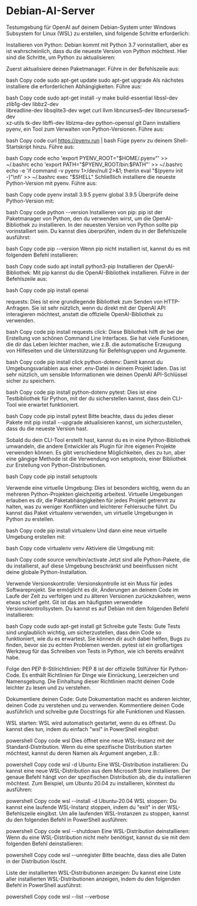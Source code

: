# Debian-AI-Server

Testumgebung für OpenAI auf deinem Debian-System unter Windows Subsystem for Linux (WSL) zu erstellen, sind folgende Schritte erforderlich:

Installieren von Python: Debian kommt mit Python 3.7 vorinstalliert, aber es ist wahrscheinlich, dass du die neueste Version von Python möchtest. Hier sind die Schritte, um Python zu aktualisieren:

Zuerst aktualisiere deinen Paketmanager. Führe in der Befehlszeile aus:

bash
Copy code
sudo apt-get update
sudo apt-get upgrade
Als nächstes installiere die erforderlichen Abhängigkeiten. Führe aus:

bash
Copy code
sudo apt-get install -y make build-essential libssl-dev zlib1g-dev libbz2-dev \
libreadline-dev libsqlite3-dev wget curl llvm libncurses5-dev libncursesw5-dev \
xz-utils tk-dev libffi-dev liblzma-dev python-openssl git
Dann installiere pyenv, ein Tool zum Verwalten von Python-Versionen. Führe aus:

bash
Copy code
curl https://pyenv.run | bash
Füge pyenv zu deinem Shell-Startskript hinzu. Führe aus:

bash
Copy code
echo 'export PYENV_ROOT="$HOME/.pyenv"' >> ~/.bashrc
echo 'export PATH="$PYENV_ROOT/bin:$PATH"' >> ~/.bashrc
echo -e 'if command -v pyenv 1>/dev/null 2>&1; then\n  eval "$(pyenv init -)"\nfi' >> ~/.bashrc
exec "$SHELL"
Schließlich installiere die neueste Python-Version mit pyenv. Führe aus:

bash
Copy code
pyenv install 3.9.5
pyenv global 3.9.5
Überprüfe deine Python-Version mit:

bash
Copy code
python --version
Installieren von pip: pip ist der Paketmanager von Python, den du verwenden wirst, um die OpenAI-Bibliothek zu installieren. In der neuesten Version von Python sollte pip vorinstalliert sein. Du kannst dies überprüfen, indem du in der Befehlszeile ausführst:

bash
Copy code
pip --version
Wenn pip nicht installiert ist, kannst du es mit folgendem Befehl installieren:

bash
Copy code
sudo apt install python3-pip
Installieren der OpenAI-Bibliothek: Mit pip kannst du die OpenAI-Bibliothek installieren. Führe in der Befehlszeile aus:

bash
Copy code
pip install openai



requests: Dies ist eine grundlegende Bibliothek zum Senden von HTTP-Anfragen. Sie ist sehr nützlich, wenn du direkt mit der OpenAI API interagieren möchtest, anstatt die offizielle OpenAI-Bibliothek zu verwenden.

bash
Copy code
pip install requests
click: Diese Bibliothek hilft dir bei der Erstellung von schönen Command Line Interfaces. Sie hat viele Funktionen, die dir das Leben leichter machen, wie z.B. die automatische Erzeugung von Hilfeseiten und die Unterstützung für Befehlsgruppen und Argumente.

bash
Copy code
pip install click
python-dotenv: Damit kannst du Umgebungsvariablen aus einer .env-Datei in deinem Projekt laden. Das ist sehr nützlich, um sensible Informationen wie deinen OpenAI API-Schlüssel sicher zu speichern.

bash
Copy code
pip install python-dotenv
pytest: Dies ist eine Testbibliothek für Python, mit der du sicherstellen kannst, dass dein CLI-Tool wie erwartet funktioniert.

bash
Copy code
pip install pytest
Bitte beachte, dass du jedes dieser Pakete mit pip install --upgrade <paketname> aktualisieren kannst, um sicherzustellen, dass du die neueste Version hast.

Sobald du dein CLI-Tool erstellt hast, kannst du es in eine Python-Bibliothek umwandeln, die andere Entwickler als Plugin für ihre eigenen Projekte verwenden können. Es gibt verschiedene Möglichkeiten, dies zu tun, aber eine gängige Methode ist die Verwendung von setuptools, einer Bibliothek zur Erstellung von Python-Distributionen.

bash
Copy code
pip install setuptools
  
  
  
  Verwende eine virtuelle Umgebung: Dies ist besonders wichtig, wenn du an mehreren Python-Projekten gleichzeitig arbeitest. Virtuelle Umgebungen erlauben es dir, die Paketabhängigkeiten für jedes Projekt getrennt zu halten, was zu weniger Konflikten und leichterer Fehlersuche führt. Du kannst das Paket virtualenv verwenden, um virtuelle Umgebungen in Python zu erstellen.

bash
Copy code
pip install virtualenv
Und dann eine neue virtuelle Umgebung erstellen mit:

bash
Copy code
virtualenv venv
Aktiviere die Umgebung mit:

bash
Copy code
source venv/bin/activate
Jetzt sind alle Python-Pakete, die du installierst, auf diese Umgebung beschränkt und beeinflussen nicht deine globale Python-Installation.

Verwende Versionskontrolle: Versionskontrolle ist ein Muss für jedes Softwareprojekt. Sie ermöglicht es dir, Änderungen an deinem Code im Laufe der Zeit zu verfolgen und zu älteren Versionen zurückzukehren, wenn etwas schief geht. Git ist das am häufigsten verwendete Versionskontrollsystem. Du kannst es auf Debian mit dem folgenden Befehl installieren:

bash
Copy code
sudo apt-get install git
Schreibe gute Tests: Gute Tests sind unglaublich wichtig, um sicherzustellen, dass dein Code so funktioniert, wie du es erwartest. Sie können dir auch dabei helfen, Bugs zu finden, bevor sie zu echten Problemen werden. pytest ist ein großartiges Werkzeug für das Schreiben von Tests in Python, wie ich bereits erwähnt habe.

Folge den PEP 8-Stilrichtlinien: PEP 8 ist der offizielle Stilführer für Python-Code. Es enthält Richtlinien für Dinge wie Einrückung, Leerzeichen und Namensgebung. Die Einhaltung dieser Richtlinien macht deinen Code leichter zu lesen und zu verstehen.

Dokumentiere deinen Code: Gute Dokumentation macht es anderen leichter, deinen Code zu verstehen und zu verwenden. Kommentiere deinen Code ausführlich und schreibe gute Docstrings für alle Funktionen und Klassen.
  
  
  
  
  
  
  
  
  
  
  
  
  
  
  
  
  
  
  WSL starten: WSL wird automatisch gestartet, wenn du es öffnest. Du kannst dies tun, indem du einfach "wsl" in PowerShell eingibst:

powershell
Copy code
wsl
Dies öffnet eine neue WSL-Instanz mit der Standard-Distribution. Wenn du eine spezifische Distribution starten möchtest, kannst du deren Namen als Argument angeben, z.B.:

powershell
Copy code
wsl -d Ubuntu
Eine WSL-Distribution installieren: Du kannst eine neue WSL-Distribution aus dem Microsoft Store installieren. Der genaue Befehl hängt von der spezifischen Distribution ab, die du installieren möchtest. Zum Beispiel, um Ubuntu 20.04 zu installieren, könntest du ausführen:

powershell
Copy code
wsl --install -d Ubuntu-20.04
WSL stoppen: Du kannst eine laufende WSL-Instanz stoppen, indem du "exit" in der WSL-Befehlszeile eingibst. Um alle laufenden WSL-Instanzen zu stoppen, kannst du den folgenden Befehl in PowerShell ausführen:

powershell
Copy code
wsl --shutdown
Eine WSL-Distribution deinstallieren: Wenn du eine WSL-Distribution nicht mehr benötigst, kannst du sie mit dem folgenden Befehl deinstallieren:

powershell
Copy code
wsl --unregister <DistributionName>
Bitte beachte, dass dies alle Daten in der Distribution löscht.

Liste der installierten WSL-Distributionen anzeigen: Du kannst eine Liste aller installierten WSL-Distributionen anzeigen, indem du den folgenden Befehl in PowerShell ausführst:

powershell
Copy code
wsl --list --verbose
